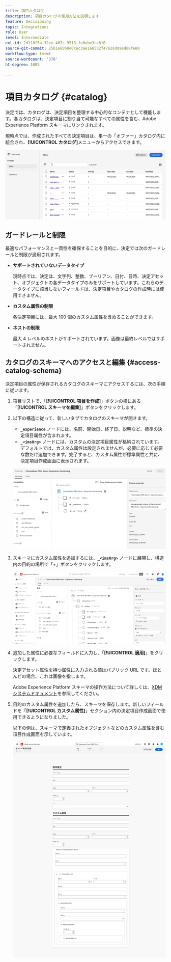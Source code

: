 ```yaml
---
title: 項目カタログ
description: 項目カタログの使用方法を説明します
feature: Decisioning
topic: Integrations
role: User
level: Intermediate
exl-id: 2d118f5a-32ee-407c-9513-fe0ebe3ce8f0
source-git-commit: 25b1e6050e0cec3ae166532f47626d99ed68fe80
workflow-type: tm+mt
source-wordcount: '378'
ht-degree: 100%

---
```


# 項目カタログ {#catalog}

決定では、カタログは、決定項目を整理する中心的なコンテナとして機能します。各カタログは、決定項目に割り当て可能なすべての属性を含む、Adobe Experience Platform スキーマにリンクされます。

現時点では、作成されたすべての決定項目は、単一の「オファー」カタログ内に統合され、**[!UICONTROL カタログ]**&#x200B;メニューからアクセスできます。

![](assets/catalogs-list.png)

## ガードレールと制限

最適なパフォーマンスと一貫性を確保することを目的に、決定では次のガードレールと制限が適用されます。

* **サポートされていないデータタイプ**

  現時点では、決定は、文字列、整数、ブーリアン、日付、日時、決定アセット、オブジェクトの各データタイプのみをサポートしています。これらのデータタイプに該当しないフィールドは、決定項目やカタログの作成時には使用できません。


* **カスタム属性の制限**

  各決定項目には、最大 100 個のカスタム属性を含めることができます。

* **ネストの制限**

  最大 4 レベルのネストがサポートされています。画像は最終レベルではサポートされません。

## カタログのスキーマへのアクセスと編集 {#access-catalog-schema}

決定項目の属性が保存されるカタログのスキーマにアクセスするには、次の手順に従います。

1. 項目リストで、「**[!UICONTROL 項目を作成]**」ボタンの横にある「**[!UICONTROL スキーマを編集]**」ボタンをクリックします。

1. 以下の構造に従って、新しいタブでカタログのスキーマが開きます。

   * **`_experience`** ノードには、名前、開始日、終了日、説明など、標準の決定項目属性が含まれます。
   * **`_<imsOrg>`** ノードには、カスタムの決定項目属性が格納されています。デフォルトでは、カスタム属性は設定されませんが、必要に応じて必要な数だけ追加できます。完了すると、カスタム属性が標準属性と共に、決定項目作成画面に表示されます。

   ![](assets/catalogs-schema.png)

1. スキーマにカスタム属性を追加するには、**`_<imsOrg>`** ノードに展開し、構造内の目的の場所で「+」ボタンをクリックします。

   ![](assets/catalogs-add.png)

1. 追加した属性に必要なフィールドに入力し、「**[!UICONTROL 適用]**」をクリックします。

   決定アセット属性を持つ属性に入力される値はパブリック URL です。ほとんどの場合、これは画像を指します。

   Adobe Experience Platform スキーマの操作方法について詳しくは、[XDM システムドキュメント](https://experienceleague.adobe.com/docs/experience-platform/xdm/ui/overview.html?lang=ja)を参照してください。

1. 目的のカスタム属性を追加したら、スキーマを保存します。新しいフィールドを「**[!UICONTROL カスタム属性]**」セクション内の決定項目作成画面で使用できるようになりました。


   以下の例は、スキーマで定義されたオブジェクトなどのカスタム属性を含む項目作成画面を示しています。

   ![](assets/custom-attributes.png)

